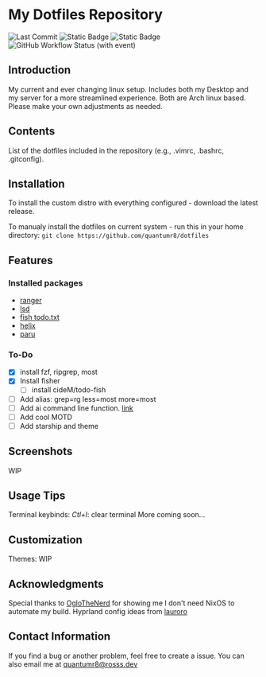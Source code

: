 # My Dotfiles Repository
![Last Commit](https://img.shields.io/github/last-commit/quantumr8/dotfiles/main?style=for-the-badge&logo=github) ![Static Badge](https://img.shields.io/badge/Distro-Arch_linux-blue?style=for-the-badge&logo=archlinux&link=https%3A%2F%2Farchlinux.org) ![Static Badge](https://img.shields.io/badge/Total_Packages-~32-red?style=for-the-badge&logo=archlinux&link=%23features) ![GitHub Workflow Status (with event)](https://img.shields.io/github/actions/workflow/status/quantumr8/dotfiles/build-iso.yml?style=for-the-badge&logo=github)

## Introduction

My current and ever changing linux setup. Includes both my Desktop and my server for a more streamlined experience. Both are Arch linux based. Please make your own adjustments as needed.

## Contents

List of the dotfiles included in the repository (e.g., .vimrc, .bashrc, .gitconfig).

## Installation

To install the custom distro with everything configured - download the latest release.

To manualy install the dotfiles on current system - run this in your home directory:
`git clone https://github.com/quantumr8/dotfiles`

## Features

### Installed packages
 - [ranger](https://github.com/ranger/ranger)
 - [lsd](https://github.com/lsd-rs/lsd)
 - [fish todo.txt](https://github.com/cideM/todo-fish)
 - [helix](https://helix-editor.com/)
 - [paru](https://github.com/Morganamilo/paru)
### To-Do
 - [X] install fzf, ripgrep, most
 - [X] Install fisher
    - [ ] install cideM/todo-fish
 - [ ] Add alias: grep=rg less=most more=most
 - [ ] Add ai command line function. [link](https://gist.github.com/Heath123/d3bc8fbd41a7d29a5c9edf2186a095d0)
 - [ ] Add cool MOTD
 - [ ] Add starship and theme
  
## Screenshots

WIP

## Usage Tips

Terminal keybinds:
*Ctl+l*: clear terminal
More coming soon…

## Customization

Themes:
WIP

## Acknowledgments

Special thanks to [OgloTheNerd](https://www.youtube.com/@oglothenerd) for showing me I don't need NixOS to automate my build.
Hyprland config ideas from [lauroro](https://github.com/lauroro/hyprland-dotfiles)

## Contact Information

If you find a bug or another problem, feel free to create a issue. You can also email me at [quantumr8@rosss.dev](mailto:quantumr8@rosss.dev)